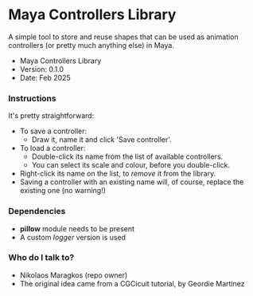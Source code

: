 # Maya Controllers Library #

A simple tool to store and reuse shapes that can be used as animation controllers (or pretty much anything else) in Maya.

* Maya Controllers Library
* Version: 0.1.0
* Date: Feb 2025

### Instructions ###

It's pretty straightforward:
* To save a controller:
    * Draw it, name it and click 'Save controller'.
* To load a controller:
    * Double-click its name from the list of available controllers.
    * You can select its scale and colour, before you double-click.
* Right-click its name on the list, to _remove_ it from the library.
* Saving a controller with an existing name will, of course, replace the existing one (no warning!)

### Dependencies ###

* __pillow__ module needs to be present
* A custom _logger_ version is used

### Who do I talk to? ###

* Nikolaos Maragkos (repo owner)
* The original idea came from a CGCicuit tutorial, by Geordie Martinez
